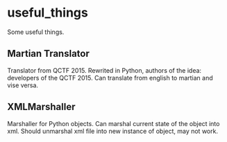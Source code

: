 # useful_things
Some useful things.

## Martian Translator
Translator from QCTF 2015.
Rewrited in Python, authors of the idea: developers of the QCTF 2015.
Can translate from english to martian and vise versa.

## XMLMarshaller
Marshaller for Python objects.
Can marshal current state of the object into xml.
Should unmarshal xml file into new instance of object, may not work.
